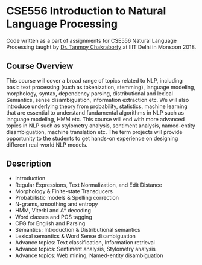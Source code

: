 # CSE556 Introduction to Natural Language Processing

Code written as a part of assignments for CSE556 Natural Language Processing taught by [Dr. Tanmoy Chakraborty](https://sites.google.com/site/tanmoychakra88/) at IIIT Delhi in Monsoon 2018.


## Course Overview

This course will cover a broad range of topics related to NLP, including basic text processing (such as tokenization, stemming), language modeling, morphology, syntax, dependency parsing, distributional and lexical Semantics, sense disambiguation, information extraction etc. We will also introduce underlying theory from probability, statistics, machine learning that are essential to understand fundamental algorithms in NLP such as language modeling, HMM etc. 
This course will end with more advanced topics in NLP such as stylometry analysis, sentiment analysis, named-entity disambiguation, machine translation etc. The term projects will provide opportunity to the students to get hands-on experience on designing different real-world NLP models.

## Description

- Introduction
- Regular Expressions, Text Normalization, and Edit Distance
- Morphology & Finite-state Transducers
- Probabilistic models & Spelling correction
- N-grams, smoothing and entropy
- HMM, Viterbi and A* decoding
- Word classes and POS tagging
- CFG for English and Parsing
- Semantics: Introduction & Distributional semantics
- Lexical semantics & Word Sense disambiguation
- Advance topics: Text classification, Information retrieval
- Advance topics: Sentiment analysis, Stylometry analysis
- Advance topics: Web mining, Named-entity disambiguation

